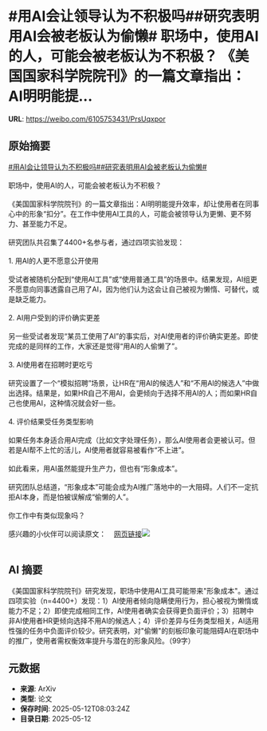 # #用AI会让领导认为不积极吗##研究表明用AI会被老板认为偷懒# 职场中，使用AI的人，可能会被老板认为不积极？ 《美国国家科学院院刊》的一篇文章指出：AI明明能提...

**URL**: https://weibo.com/6105753431/PrsUqxpor

## 原始摘要

<a href="https://m.weibo.cn/search?containerid=231522type%3D1%26t%3D10%26q%3D%23%E7%94%A8AI%E4%BC%9A%E8%AE%A9%E9%A2%86%E5%AF%BC%E8%AE%A4%E4%B8%BA%E4%B8%8D%E7%A7%AF%E6%9E%81%E5%90%97%23&amp;extparam=%23%E7%94%A8AI%E4%BC%9A%E8%AE%A9%E9%A2%86%E5%AF%BC%E8%AE%A4%E4%B8%BA%E4%B8%8D%E7%A7%AF%E6%9E%81%E5%90%97%23" data-hide=""><span class="surl-text">#用AI会让领导认为不积极吗#</span></a><a href="https://m.weibo.cn/search?containerid=231522type%3D1%26t%3D10%26q%3D%23%E7%A0%94%E7%A9%B6%E8%A1%A8%E6%98%8E%E7%94%A8AI%E4%BC%9A%E8%A2%AB%E8%80%81%E6%9D%BF%E8%AE%A4%E4%B8%BA%E5%81%B7%E6%87%92%23&amp;extparam=%23%E7%A0%94%E7%A9%B6%E8%A1%A8%E6%98%8E%E7%94%A8AI%E4%BC%9A%E8%A2%AB%E8%80%81%E6%9D%BF%E8%AE%A4%E4%B8%BA%E5%81%B7%E6%87%92%23" data-hide=""><span class="surl-text">#研究表明用AI会被老板认为偷懒#</span></a><br>  <br>职场中，使用AI的人，可能会被老板认为不积极？  <br><br>《美国国家科学院院刊》的一篇文章指出：AI明明能提升效率，却让使用者在同事心中的形象“扣分”。在工作中使用AI工具的人，可能会被领导认为更懒、更不努力、甚至能力不足。<br><br>研究团队共召集了4400+名参与者，通过四项实验发现：<br><br>1. 用AI的人更不愿意公开使用  <br><br>受试者被随机分配到“使用AI工具”或“使用普通工具”的场景中。结果发现，AI组更不愿意向同事透露自己用了AI，因为他们认为这会让自己被视为懒惰、可替代，或是缺乏能力。<br><br>2. AI用户受到的评价确实更差  <br><br>另一些受试者发现“某员工使用了AI”的事实后，对AI使用者的评价确实更差。即使完成的是同样的工作，大家还是觉得“用AI的人偷懒了”。<br><br>3. AI使用者在招聘时更吃亏<br><br>研究设置了一个“模拟招聘”场景，让HR在“用AI的候选人”和“不用AI的候选人”中做出选择。结果是，如果HR自己不用AI，会更倾向于选择不用AI的人；而如果HR自己也使用AI，这种情况就会好一些。<br><br>4. 评价结果受任务类型影响<br><br>如果任务本身适合用AI完成（比如文字处理任务），那么AI使用者会更被认可。但若是AI帮不上忙的活儿，AI使用者就容易被看作“不上进”。<br><br>如此看来，用AI虽然能提升生产力，但也有“形象成本”。<br><br>研究团队总结道，“形象成本”可能会成为AI推广落地中的一大阻碍。人们不一定抗拒AI本身，而是怕被误解成“偷懒的人”。<br><br>你工作中有类似现象吗？<br><br>感兴趣的小伙伴可以阅读原文：<a href="https://weibo.cn/sinaurl?u=https%3A%2F%2Fwww.pnas.org%2Fdoi%2Fsuppl%2F10.1073%2Fpnas.2426766122" data-hide=""><span class="url-icon"><img style="width: 1rem;height: 1rem" src="https://h5.sinaimg.cn/upload/2015/09/25/3/timeline_card_small_web_default.png" referrerpolicy="no-referrer"></span><span class="surl-text">网页链接</span></a><img style="" src="https://tvax2.sinaimg.cn/large/006Fd7o3gy1i1clzcv25ej313o152b04.jpg" referrerpolicy="no-referrer"><br><br>

## AI 摘要

《美国国家科学院院刊》研究发现，职场中使用AI工具可能带来"形象成本"。通过四项实验（n=4400+）发现：1）AI使用者倾向隐瞒使用行为，担心被视为懒惰或能力不足；2）即使完成相同工作，AI使用者确实会获得更负面评价；3）招聘中非AI使用者HR更倾向选择不用AI的候选人；4）评价差异与任务类型相关，AI适用性强的任务中负面评价较少。研究表明，对"偷懒"的刻板印象可能阻碍AI在职场中的推广，使用者需权衡效率提升与潜在的形象风险。（99字）

## 元数据

- **来源**: ArXiv
- **类型**: 论文
- **保存时间**: 2025-05-12T08:03:24Z
- **目录日期**: 2025-05-12
